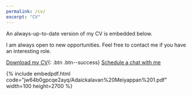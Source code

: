 ```yaml
---
permalink: /cv/
excerpt: "CV"
---
```


An always-up-to-date version of my CV is embedded below. 

I am always open to new opportunities. Feel free to contact me if you have an interesting role.   

[<i class="fas fa-download"></i> Download my CV](https://www.dropbox.com/s/jw64b0gpcqe2ayq/Adaickalavan%20Meiyappan%201.pdf?dl=1){: .btn .btn--success}  <a href="/calendar/" target="_blank" class="btn btn--info">Schedule a chat with me</a>

{% include embedpdf.html code="jw64b0gpcqe2ayq/Adaickalavan%20Meiyappan%201.pdf" width=100 height=2700 %}